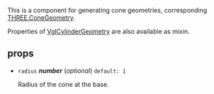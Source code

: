 This is a component for generating cone geometries,
corresponding [THREE.ConeGeometry](https://threejs.org/docs/index.html#api/geometries/ConeGeometry).

Properties of [VglCylinderGeometry](vgl-cylinder-geometry) are also available as mixin. 

## props 

- `radius` ***number*** (*optional*) `default: 1` 

  Radius of the cone at the base. 

